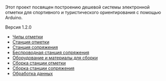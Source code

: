 Этот проект посвящен построению дешевой системы электронной отметки для спортивного и туристического ориентирования с помощью Arduino.

Версия 1.2.0

* [Чипы отметки](https://github.com/alexandervolikov/sportiduino/blob/master/Doc/ru/Card.md)
* [Станция отметки](https://github.com/alexandervolikov/sportiduino/blob/master/Doc/ru/BaseStation.md)
* [Станция сопряжения](https://github.com/alexandervolikov/sportiduino/blob/master/Doc/ru/MasterStation.md)
* [Беспроводная станция сопряжения](https://github.com/alexandervolikov/sportiduino/blob/master/Doc/ru/WirelessMasterStantion.md)
* [Оборудование и материалы для сборки](https://github.com/alexandervolikov/sportiduino/blob/master/Doc/ru/Equipmnet.md)
* [Сборка станции отметки](https://github.com/alexandervolikov/sportiduino/blob/master/Doc/ru/BaseStationAssembly.md)
* [Сборка станции сопряжения](https://github.com/alexandervolikov/sportiduino/blob/master/Doc/ru/MasterStationAssembly.md)
* [Обработка данных](https://github.com/alexandervolikov/sportiduino/blob/master/Doc/ru/DataProcessing.md)